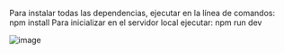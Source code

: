 Para instalar todas las dependencias, ejecutar en la línea de comandos: npm install
Para inicializar en el servidor local ejecutar: npm run dev

![image](https://github.com/user-attachments/assets/7eab9079-bf9a-4ba7-be80-d39dff2ee2aa)

